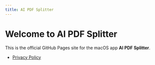 ```yaml
---
title: AI PDF Splitter
---
```


# Welcome to AI PDF Splitter

This is the official GitHub Pages site for the macOS app **AI PDF Splitter**.

- [Privacy Policy](./privacy-policy.md)
